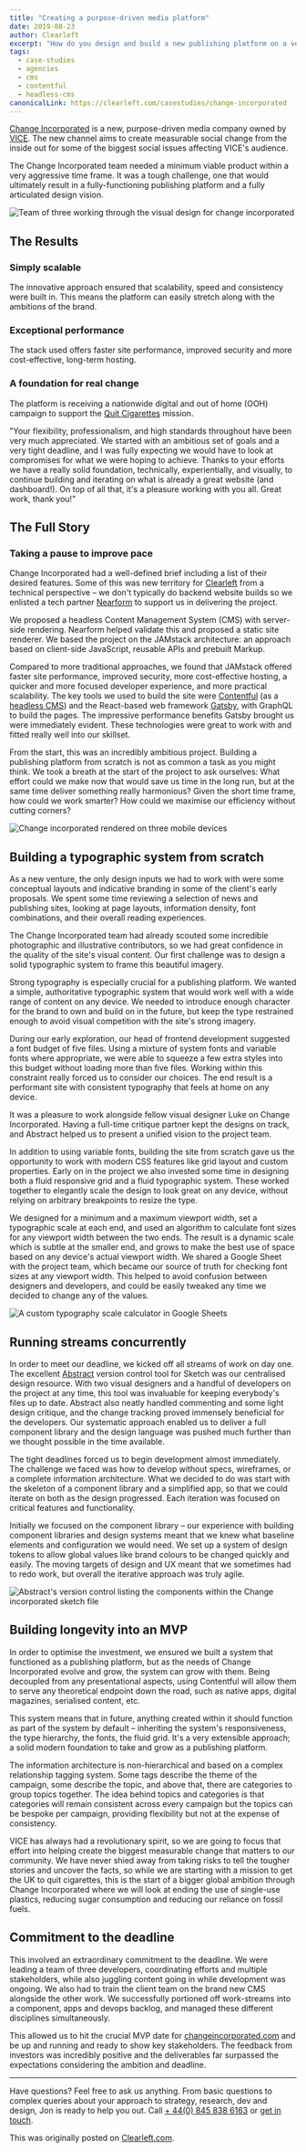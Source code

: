 ```yaml
---
title: "Creating a purpose-driven media platform"
date: 2019-08-23
author: Clearleft
excerpt: "How do you design and build a new publishing platform on a very tight deadline?"
tags:
  - case-studies
  - agencies
  - cms
  - contentful
  - headless-cms
canonicalLink: https://clearleft.com/casestudies/change-incorporated
---
```


[Change Incorporated](https://uk.changeincorporated.com/) is a new, purpose-driven media company owned by [VICE](https://www.vice.com). The new channel aims to create measurable social change from the inside out for some of the biggest social issues affecting VICE's audience.

The Change Incorporated team needed a minimum viable product within a very aggressive time frame. It was a tough challenge, one that would ultimately result in a fully-functioning publishing platform and a fully articulated design vision.

![Team of three working through the visual design for change incorporated](change-inc-visual.jpg)

## The Results

### Simply scalable

The innovative approach ensured that scalability, speed and consistency were built in. This means the platform can easily stretch along with the ambitions of the brand.

### Exceptional performance

The stack used offers faster site performance, improved security and more cost-effective, long-term hosting.

### A foundation for real change

The platform is receiving a nationwide digital and out of home (OOH) campaign to support the [Quit Cigarettes](https://uk.changeincorporated.com/quit-cigarettes) mission.

<Pullquote citation="Toby Lee, AZ, Product Owner Change Incorporated">
  "Your flexibility, professionalism, and high standards throughout have been very much appreciated. We started with an ambitious set of goals and a very tight deadline, and I was fully expecting we would have to look at compromises for what we were hoping to achieve. Thanks to your efforts we have a really solid foundation, technically, experientially, and visually, to continue building and iterating on what is already a great website (and dashboard!). On top of all that, it's a pleasure working with you all. Great work, thank you!"
</Pullquote>

## The Full Story

### Taking a pause to improve pace

Change Incorporated had a well-defined brief including a list of their desired features. Some of this was new territory for [Clearleft](https://clearleft.com) from a technical perspective – we don't typically do backend website builds so we enlisted a tech partner [Nearform](https://www.nearform.com/) to support us in delivering the project.

We proposed a headless Content Management System (CMS) with server-side rendering. Nearform helped validate this and proposed a static site renderer. We based the project on the JAMstack architecture: an approach based on client-side JavaScript, reusable APIs and prebuilt Markup.

Compared to more traditional approaches, we found that JAMstack offered faster site performance, improved security, more cost-effective hosting, a quicker and more focused developer experience, and more practical scalability. The key tools we used to build the site were [Contentful](https://www.contentful.com/) (as a [headless CMS](/docs/headless-cms/)) and the React-based web framework [Gatsby](/), with GraphQL to build the pages. The impressive performance benefits Gatsby brought us were immediately evident. These technologies were great to work with and fitted really well into our skillset.

From the start, this was an incredibly ambitious project. Building a publishing platform from scratch is not as common a task as you might think. We took a breath at the start of the project to ask ourselves: What effort could we make now that would save us time in the long run, but at the same time deliver something really harmonious? Given the short time frame, how could we work smarter? How could we maximise our efficiency without cutting corners?

![Change incorporated rendered on three mobile devices](change-inc-ui.jpg)

## Building a typographic system from scratch

As a new venture, the only design inputs we had to work with were some conceptual layouts and indicative branding in some of the client's early proposals. We spent some time reviewing a selection of news and publishing sites, looking at page layouts, information density, font combinations, and their overall reading experiences.

The Change Incorporated team had already scouted some incredible photographic and illustrative contributors, so we had great confidence in the quality of the site's visual content. Our first challenge was to design a solid typographic system to frame this beautiful imagery.

Strong typography is especially crucial for a publishing platform. We wanted a simple, authoritative typographic system that would work well with a wide range of content on any device. We needed to introduce enough character for the brand to own and build on in the future, but keep the type restrained enough to avoid visual competition with the site's strong imagery.

During our early exploration, our head of frontend development suggested a font budget of five files. Using a mixture of system fonts and variable fonts where appropriate, we were able to squeeze a few extra styles into this budget without loading more than five files. Working within this constraint really forced us to consider our choices. The end result is a performant site with consistent typography that feels at home on any device.

<Pullquote citation="James Gilyead, AZ, Visual Designer Clearleft">
It was a pleasure to work alongside fellow visual designer Luke on Change Incorporated. Having a full-time critique partner kept the designs on track, and Abstract helped us to present a unified vision to the project team.
</Pullquote>

In addition to using variable fonts, building the site from scratch gave us the opportunity to work with modern CSS features like grid layout and custom properties. Early on in the project we also invested some time in designing both a fluid responsive grid and a fluid typographic system. These worked together to elegantly scale the design to look great on any device, without relying on arbitrary breakpoints to resize the type.

We designed for a minimum and a maximum viewport width, set a typographic scale at each end, and used an algorithm to calculate font sizes for any viewport width between the two ends. The result is a dynamic scale which is subtle at the smaller end, and grows to make the best use of space based on any device's actual viewport width. We shared a Google Sheet with the project team, which became our source of truth for checking font sizes at any viewport width. This helped to avoid confusion between designers and developers, and could be easily tweaked any time we decided to change any of the values.

![A custom typography scale calculator in Google Sheets](change-inc-type-scale.png)

## Running streams concurrently

In order to meet our deadline, we kicked off all streams of work on day one. The excellent [Abstract](https://www.abstract.com/) version control tool for Sketch was our centralised design resource. With two visual designers and a handful of developers on the project at any time, this tool was invaluable for keeping everybody's files up to date. Abstract also neatly handled commenting and some light design critique, and the change tracking proved immensely beneficial for the developers. Our systematic approach enabled us to deliver a full component library and the design language was pushed much further than we thought possible in the time available.

The tight deadlines forced us to begin development almost immediately. The challenge we faced was how to develop without specs, wireframes, or a complete information architecture. What we decided to do was start with the skeleton of a component library and a simplified app, so that we could iterate on both as the design progressed. Each iteration was focused on critical features and functionality.

Initially we focused on the component library – our experience with building component libraries and design systems meant that we knew what baseline elements and configuration we would need. We set up a system of design tokens to allow global values like brand colours to be changed quickly and easily. The moving targets of design and UX meant that we sometimes had to redo work, but overall the iterative approach was truly agile.

![Abstract's version control listing the components within the Change incorporated sketch file](change-inc.jpg)

## Building longevity into an MVP

In order to optimise the investment, we ensured we built a system that functioned as a publishing platform, but as the needs of Change Incorporated evolve and grow, the system can grow with them. Being decoupled from any presentational aspects, using Contentful will allow them to serve any theoretical endpoint down the road, such as native apps, digital magazines, serialised content, etc.

This system means that in future, anything created within it should function as part of the system by default – inheriting the system's responsiveness, the type hierarchy, the fonts, the fluid grid. It's a very extensible approach; a solid modern foundation to take and grow as a publishing platform.

The information architecture is non-hierarchical and based on a complex relationship tagging system. Some tags describe the theme of the campaign, some describe the topic, and above that, there are categories to group topics together. The idea behind topics and categories is that categories will remain consistent across every campaign but the topics can be bespoke per campaign, providing flexibility but not at the expense of consistency.

<Pullquote citation="Dominique Delport, International President VICE MEDIA Global">
VICE has always had a revolutionary spirit, so we are going to focus that effort into helping create the biggest measurable change that matters to our community. We have never shied away from taking risks to tell the tougher stories and uncover the facts, so while we are starting with a mission to get the UK to quit cigarettes, this is the start of a bigger global ambition through Change Incorporated where we will look at ending the use of single-use plastics, reducing sugar consumption and reducing our reliance on fossil fuels.
</Pullquote>

## Commitment to the deadline

This involved an extraordinary commitment to the deadline. We were leading a team of three developers, coordinating efforts and multiple stakeholders, while also juggling content going in while development was ongoing. We also had to train the client team on the brand new CMS alongside the other work. We successfully portioned off work-streams into a component, apps and devops backlog, and managed these different disciplines simultaneously.

This allowed us to hit the crucial MVP date for [changeincorporated.com](https://uk.changeincorporated.com/) and be up and running and ready to show key stakeholders. The feedback from investors was incredibly positive and the deliverables far surpassed the expectations considering the ambition and deadline.

* * *

Have questions? Feel free to ask us anything. From basic questions to complex queries about your approach to strategy, research, dev and design, Jon is ready to help you out. Call [+ 44(0) 845 838 6163](tel:+448458386163) or [get in touch](mailto:jon@clearleft.com).

This was originally posted on [Clearleft.com](https://clearleft.com/casestudies/change-incorporated).
